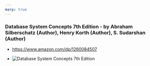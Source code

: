 ```yaml
---
marp: true
---
```


### Database System Concepts 7th Edition - by Abraham Silberschatz (Author), Henry Korth (Author), S. Sudarshan (Author)

- https://www.amazon.com/dp/1260084507

- ![Database System Concepts 7th Edition](https://images-na.ssl-images-amazon.com/images/I/51EoEyDdvUL.jpg)

